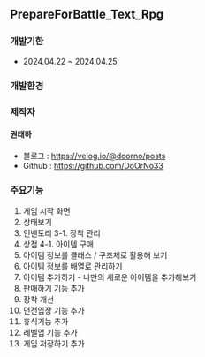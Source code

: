 ## PrepareForBattle_Text_Rpg
### 개발기한
- 2024.04.22 ~ 2024.04.25

### 개발환경

### 제작자
#### 권태하
- 블로그 : https://velog.io/@doorno/posts
- Github : https://github.com/DoOrNo33

### 주요기능
1. 게임 시작 화면
2. 상태보기
3. 인벤토리
3-1. 장착 관리
4. 상점
4-1. 아이템 구매
5. 아이템 정보를 클래스 / 구조체로 활용해 보기
6. 아이템 정보를 배열로 관리하기
7. 아이템 추가하기 - 나만의 새로운 아이템을 추가해보기 
8. 판매하기 기능 추가
9. 장착 개선
10. 던전입장 기능 추가
11. 휴식기능 추가
12. 레벨업 기능 추가
13. 게임 저장하기 추가
